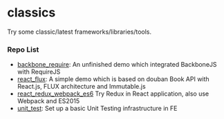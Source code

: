 classics
========

Try some classic/latest frameworks/libraries/tools.

### Repo List

* [backbone_require](https://github.com/just4fun/classics/tree/master/repos/backbone_require): An unfinished demo which integrated BackboneJS with RequireJS
* [react_flux](https://github.com/just4fun/classics/tree/master/repos/react_flux): A simple demo which is based on douban Book API with React.js, FLUX architecture and Immutable.js
* [react_redux_webpack_es6](https://github.com/just4fun/classics/tree/master/repos/react_redux_webpack_es6) Try Redux in React application, also use Webpack and ES2015
* [unit_test](https://github.com/just4fun/classics/tree/master/repos/unit_test): Set up a basic Unit Testing infrastructure in FE
